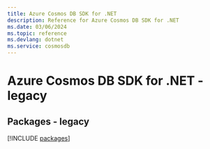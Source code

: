 ```yaml
---
title: Azure Cosmos DB SDK for .NET
description: Reference for Azure Cosmos DB SDK for .NET
ms.date: 03/06/2024
ms.topic: reference
ms.devlang: dotnet
ms.service: cosmosdb
---
```

# Azure Cosmos DB SDK for .NET - legacy
## Packages - legacy
[!INCLUDE [packages](cosmos-db-index.md)]